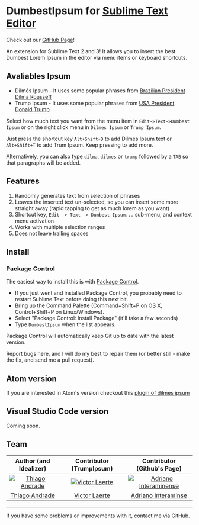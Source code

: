 <a href="#readme" ></a>

# DumbestIpsum for [Sublime Text Editor](http://www.sublimetext.com/)

Check out our <a href="http://thiagoh.github.io/sublime-dilmes-ipsum" target="_blank">GitHub Page</a>!

An extension for Sublime Text 2 and 3! It allows you to insert the best Dumbest Lorem Ipsum in the editor via menu items or keyboard shortcuts.

## Avaliables Ipsum
* Dilmês Ipsum - It uses some popular phrases from [Brazilian President Dilma Rousseff](https://en.wikipedia.org/wiki/Dilma_Rousseff)
* Trump Ipsum - It uses some popular phrases from [USA President Donald Trump](https://pt.wikipedia.org/wiki/Donald_Trump)

Select how much text you want from the menu item in `Edit->Text->Dumbest Ipsum` or on the right click menu in `Dilmes Ipsum` or `Trump Ipsum`.

Just press the shortcut key `Alt+Shift+D` to add Dilmes Ipsum text or `Alt+Shift+T` to add Trum Ipsum. Keep pressing to add more.

Alternatively, you can also type `dilma`, `dilmes` or `trump` followed by a `TAB` so that paragraphs will be added.

## Features

1. Randomly generates text from selection of phrases
2. Leaves the inserted text un-selected, so you can insert some more straight away (rapid tapping to get as much lorem as you want)
3. Shortcut key, `Edit -> Text -> Dumbest Ipsum...` sub-menu, and context menu activation
4. Works with multiple selection ranges
5. Does not leave trailing spaces

## Install

### Package Control

The easiest way to install this is with [Package Control](https://packagecontrol.io/packages/Dilmes%20Ipsum).

 * If you just went and installed Package Control, you probably need to restart Sublime Text before doing this next bit.
 * Bring up the Command Palette (Command+Shift+P on OS X, Control+Shift+P on Linux/Windows).
 * Select "Package Control: Install Package" (it'll take a few seconds)
 * Type `DumbestIpsum` when the list appears.

Package Control will automatically keep Git up to date with the latest version.

Report bugs here, and I will do my best to repair them (or better still - make the fix, and send me a pull request).

## Atom version

If you are interested in Atom's version checkout this [plugin of dilmes ipsum](https://github.com/thiagoh/atom-dilmes-ipsum)

## Visual Studio Code version

Coming soon.

## Team

| Author (and Idealizer) | Contributor (TrumpIpsum) | Contributor (Github's Page) |
|:-:|:-:|:-:|
| [![Thiago Andrade](https://avatars2.githubusercontent.com/u/110336?s=70)](https://github.com/thiagoh) | [![Victor Laerte](https://avatars0.githubusercontent.com/u/7623098?s=70)](https://github.com/victorlaerte) | [![Adriano Interaminense](https://avatars2.githubusercontent.com/u/12699849?s=70)](https://github.com/interaminense) |
| [Thiago Andrade](https://github.com/thiagoh) | [Victor Laerte](http://www.victorlaerte.com) | [Adriano Interaminse](https://github.com/interaminense) |

---

If you have some problems or improvements with it, contact me via GitHub.
